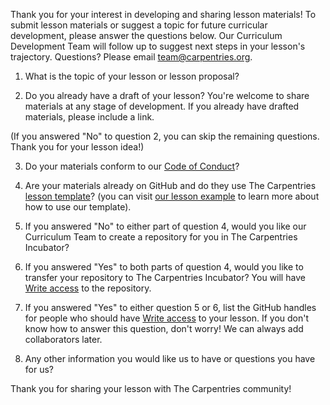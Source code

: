 Thank you for your interest in developing and sharing lesson materials! To submit lesson materials or suggest a topic for future curricular development, please answer the questions below. Our Curriculum Development Team will follow up to suggest next steps in your lesson's trajectory. Questions? Please email team@carpentries.org.

1. What is the topic of your lesson or lesson proposal?

2. Do you already have a draft of your lesson? You're welcome to share materials at any stage of development. If you already have drafted materials, please include a link.

(If you answered "No" to question 2, you can skip the remaining questions. Thank you for your lesson idea!)

3. Do your materials conform to our [Code of Conduct][coc]?

4. Are your materials already on GitHub and do they use The Carpentries [lesson template][lesson-template]? (you can visit [our lesson example](https://carpentries.github.io/lesson-example/) to learn more about how to use our template).

5. If you answered "No" to either part of question 4, would you like our Curriculum Team to create a repository for you in The Carpentries Incubator?

6. If you answered "Yes" to both parts of question 4, would you like to transfer your repository to The Carpentries Incubator? You will have [Write access][access-levels] to the repository. 

7. If you answered "Yes" to either question 5 or 6, list the GitHub handles for people who should have [Write access][access-levels] to your lesson. If you don't know how to answer this question, don't worry! We can always add collaborators later. 

8. Any other information you would like us to have or questions you have for us?

Thank you for sharing your lesson with The Carpentries community!

[access-levels]: https://help.github.com/en/articles/repository-permission-levels-for-an-organization
[coc]: https://docs.carpentries.org/topic_folders/policies/code-of-conduct.html#code-of-conduct-summary-view
[lesson-template]: https://github.com/carpentries/styles
